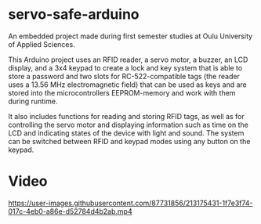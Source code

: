 # servo-safe-arduino
An embedded project made during first semester studies at Oulu University of Applied Sciences.

This Arduino project uses an RFID reader, a servo motor, a buzzer, an LCD display, and a 3x4 keypad to create a lock and key system that is able to store a password and two slots for RC-522-compatible tags (the reader uses a 13.56 MHz electromagnetic field) that can be used as keys and are stored into the microcontrollers EEPROM-memory and work with them during runtime.

It also includes functions for reading and storing RFID tags, as well as for controlling the servo motor and displaying information such as time on the LCD and indicating states of the device with light and sound. The system can be switched between RFID and keypad modes using any button on the keypad.


# Video
https://user-images.githubusercontent.com/87731856/213175431-1f7e3f74-017c-4eb0-a86e-d52784d4b2ab.mp4

